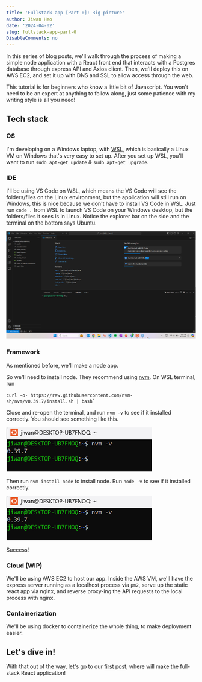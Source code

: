 ```yaml
---
title: 'Fullstack app [Part 0]: Big picture'
author: Jiwan Heo
date: '2024-04-02'
slug: fullstack-app-part-0
DisableComments: no
---
```


In this series of blog posts, we'll walk through the process of making a simple
node application with a React front end that interacts with a Postgres database
through express API and Axios client. Then, we'll deploy this on AWS EC2, and 
set it up with DNS and SSL to allow access through the web.

This tutorial is for beginners who know a little bit of Javascript. You won't 
need to be an expert at anything to follow along, just some patience with my 
writing style is all you need!

## Tech stack

### OS

I'm developing on a Windows laptop, with [WSL](https://ubuntu.com/desktop/wsl),
which is basically a Linux VM on Windows that's very easy to set up. After you 
set up WSL, you'll want to run `sudo apt-get update` & `sudo apt-get upgrade`.

### IDE

I'll be using VS Code on WSL, which means the VS Code will see the folders/files
on the Linux environment, but the application will still run on Windows, this is
nice because we don't have to install VS Code in WSL. Just run `code .` 
from WSL to launch VS Code on your Windows desktop, but the folders/files it 
sees is in Linux. Notice the explorer bar on the side and the terminal on the 
bottom says Ubuntu.

![](WSL-VSCode.png)

### Framework

As mentioned before, we'll make a node app.

So we'll need to install node. They recommend using 
[nvm](https://github.com/nvm-sh/nvm). On WSL terminal, run

```
curl -o- https://raw.githubusercontent.com/nvm-sh/nvm/v0.39.7/install.sh | bash`
```

Close and re-open the terminal, and run `nvm -v` to see if it installed 
correctly. You should see something like this.

![](nvm-version.png)

Then run `nvm install node` to install node. Run `node -v` to see if it 
installed correctly.

![](nvm-version.png)

Success!

### Cloud (WIP)

We'll be using AWS EC2 to host our app. Inside the AWS VM, we'll have the express
server running as a localhost process via `pm2`, serve up the static react app via
nginx, and reverse proxy-ing the API requests to the local process with nginx.

### Containerization

We'll be using docker to containerize the whole thing, to make deployment easier.

## Let's dive in!

With that out of the way, let's go to our [first post](https://jiwanheo.rbind.io/fullstack-app-part-1/), 
where will make the 
full-stack React application!


